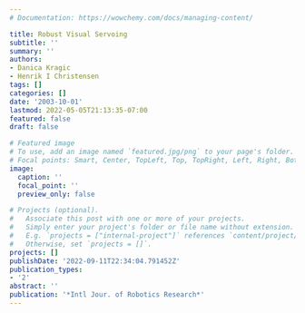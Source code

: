 ```yaml
---
# Documentation: https://wowchemy.com/docs/managing-content/

title: Robust Visual Servoing
subtitle: ''
summary: ''
authors:
- Danica Kragic
- Henrik I Christensen
tags: []
categories: []
date: '2003-10-01'
lastmod: 2022-05-05T21:13:35-07:00
featured: false
draft: false

# Featured image
# To use, add an image named `featured.jpg/png` to your page's folder.
# Focal points: Smart, Center, TopLeft, Top, TopRight, Left, Right, BottomLeft, Bottom, BottomRight.
image:
  caption: ''
  focal_point: ''
  preview_only: false

# Projects (optional).
#   Associate this post with one or more of your projects.
#   Simply enter your project's folder or file name without extension.
#   E.g. `projects = ["internal-project"]` references `content/project/deep-learning/index.md`.
#   Otherwise, set `projects = []`.
projects: []
publishDate: '2022-09-11T22:34:04.791452Z'
publication_types:
- '2'
abstract: ''
publication: '*Intl Jour. of Robotics Research*'
---
```

